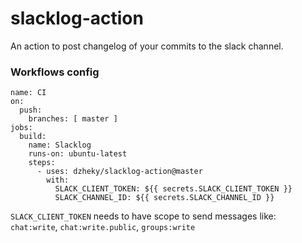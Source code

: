 # slacklog-action
An action to post changelog of your commits to the slack channel.

### Workflows config
```$xslt
name: CI
on:
  push:
    branches: [ master ]
jobs:
  build:
    name: Slacklog
    runs-on: ubuntu-latest
    steps:
      - uses: dzheky/slacklog-action@master
        with:
          SLACK_CLIENT_TOKEN: ${{ secrets.SLACK_CLIENT_TOKEN }}
          SLACK_CHANNEL_ID: ${{ secrets.SLACK_CHANNEL_ID }}
```

`SLACK_CLIENT_TOKEN` needs to have scope to send messages like: `chat:write`, `chat:write.public`, `groups:write`
